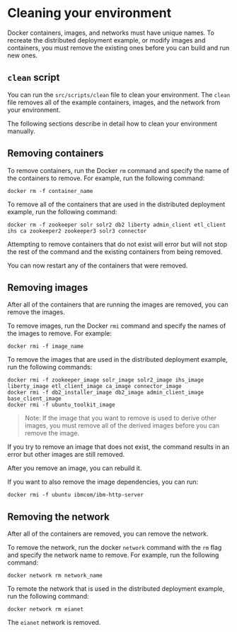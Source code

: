 # Cleaning your environment
Docker containers, images, and networks must have unique names. To recreate the distributed deployment example, or modify images and containers, you must remove the existing ones before you can build and run new ones.

## `clean` script
You can run the `src/scripts/clean` file to clean your environment. The `clean` file removes all of the example containers, images, and the network from your environment.

The following sections describe in detail how to clean your environment manually.

## Removing containers
To remove containers, run the Docker `rm` command and specify the name of the containers to remove. For example, run the following command:
```
docker rm -f container_name
```
To remove all of the containers that are used in the distributed deployment example, run the following command:
```
docker rm -f zookeeper solr solr2 db2 liberty admin_client etl_client ihs ca zookeeper2 zookeeper3 solr3 connector
```

Attempting to remove containers that do not exist will error but will not stop the rest of the command and the existing containers from being removed.

You can now restart any of the containers that were removed.

## Removing images
After all of the containers that are running the images are removed, you can remove the images.

To remove images, run the Docker `rmi` command and specify the names of the images to remove. For example:
```
docker rmi -f image_name
```

To remove the images that are used in the distributed deployment example, run the following commands:
```
docker rmi -f zookeeper_image solr_image solr2_image ihs_image liberty_image etl_client_image ca_image connector_image
docker rmi -f db2_installer_image db2_image admin_client_image base_client_image
docker rmi -f ubuntu_toolkit_image
```
>Note: If the image that you want to remove is used to derive other images, you must remove all of the derived images before you can remove the image.

If you try to remove an image that does not exist, the command results in an error but other images are still removed.

After you remove an image, you can rebuild it.

If you want to also remove the image dependencies, you can run:
```
docker rmi -f ubuntu ibmcom/ibm-http-server
```

## Removing the network
After all of the containers are removed, you can remove the network.

To remove the network, run the docker `network` command with the `rm` flag and specify the network name to remove. For example, run the following command:
```
docker network rm network_name
```

To remote the network that is used in the distributed deployment example, run the following command:
```
docker network rm eianet
```

The `eianet` network is removed.
